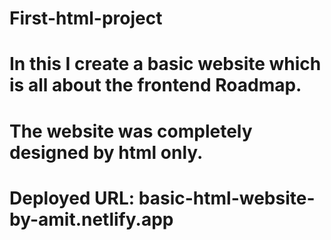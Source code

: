 # First-html-project
# In this I create a basic website which is all about the frontend Roadmap.
# The website was completely designed by html only.
# Deployed URL: basic-html-website-by-amit.netlify.app
